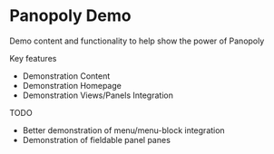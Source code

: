 Panopoly Demo
=============
Demo content and functionality to help show the power of Panopoly

Key features
* Demonstration Content
* Demonstration Homepage
* Demonstration Views/Panels Integration

TODO
* Better demonstration of menu/menu-block integration
* Demonstration of fieldable panel panes
